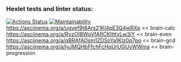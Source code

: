 ### Hexlet tests and linter status:
[![Actions Status](https://github.com/pogmik/python-project-49/actions/workflows/hexlet-check.yml/badge.svg)](https://github.com/pogmik/python-project-49/actions)
[![Maintainability](https://api.codeclimate.com/v1/badges/8dc2b4b41087bf494759/maintainability)](https://codeclimate.com/github/pogmik/python-project-49/maintainability)
https://asciinema.org/a/ugvef9t8Ars21Kl4pE3Q4wRXp << brain-calc
https://asciinema.org/a/RyzOIBWoVfAflCKltttvLw3iY << brain-even
https://asciinema.org/a/qBRAfAOsm1ZDSoYa1Klz0p7po << brain-gcd
https://asciinema.org/a/lyJMQHbFfchFcHqUrUGUyWWma << brain-progression

